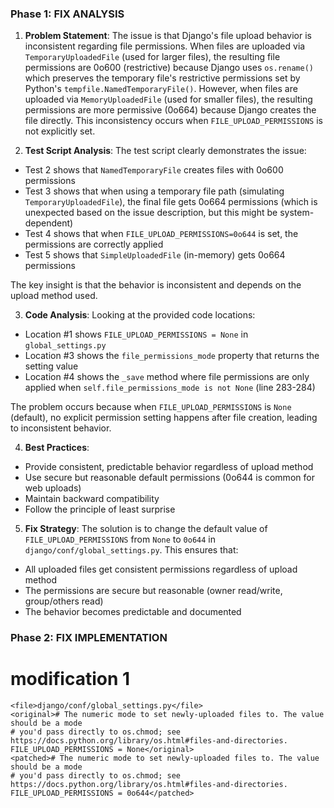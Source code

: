  ### Phase 1: FIX ANALYSIS

1. **Problem Statement**: 
The issue is that Django's file upload behavior is inconsistent regarding file permissions. When files are uploaded via `TemporaryUploadedFile` (used for larger files), the resulting file permissions are 0o600 (restrictive) because Django uses `os.rename()` which preserves the temporary file's restrictive permissions set by Python's `tempfile.NamedTemporaryFile()`. However, when files are uploaded via `MemoryUploadedFile` (used for smaller files), the resulting permissions are more permissive (0o664) because Django creates the file directly. This inconsistency occurs when `FILE_UPLOAD_PERMISSIONS` is not explicitly set.

2. **Test Script Analysis**:
The test script clearly demonstrates the issue:
- Test 2 shows that `NamedTemporaryFile` creates files with 0o600 permissions
- Test 3 shows that when using a temporary file path (simulating `TemporaryUploadedFile`), the final file gets 0o664 permissions (which is unexpected based on the issue description, but this might be system-dependent)
- Test 4 shows that when `FILE_UPLOAD_PERMISSIONS=0o644` is set, the permissions are correctly applied
- Test 5 shows that `SimpleUploadedFile` (in-memory) gets 0o664 permissions

The key insight is that the behavior is inconsistent and depends on the upload method used.

3. **Code Analysis**:
Looking at the provided code locations:
- Location #1 shows `FILE_UPLOAD_PERMISSIONS = None` in `global_settings.py`
- Location #3 shows the `file_permissions_mode` property that returns the setting value
- Location #4 shows the `_save` method where file permissions are only applied when `self.file_permissions_mode is not None` (line 283-284)

The problem occurs because when `FILE_UPLOAD_PERMISSIONS` is `None` (default), no explicit permission setting happens after file creation, leading to inconsistent behavior.

4. **Best Practices**:
- Provide consistent, predictable behavior regardless of upload method
- Use secure but reasonable default permissions (0o644 is common for web uploads)
- Maintain backward compatibility
- Follow the principle of least surprise

5. **Fix Strategy**:
The solution is to change the default value of `FILE_UPLOAD_PERMISSIONS` from `None` to `0o644` in `django/conf/global_settings.py`. This ensures that:
- All uploaded files get consistent permissions regardless of upload method
- The permissions are secure but reasonable (owner read/write, group/others read)
- The behavior becomes predictable and documented

### Phase 2: FIX IMPLEMENTATION

# modification 1
```
<file>django/conf/global_settings.py</file>
<original># The numeric mode to set newly-uploaded files to. The value should be a mode
# you'd pass directly to os.chmod; see https://docs.python.org/library/os.html#files-and-directories.
FILE_UPLOAD_PERMISSIONS = None</original>
<patched># The numeric mode to set newly-uploaded files to. The value should be a mode
# you'd pass directly to os.chmod; see https://docs.python.org/library/os.html#files-and-directories.
FILE_UPLOAD_PERMISSIONS = 0o644</patched>
```